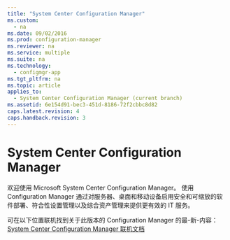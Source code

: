 ```yaml
---
title: "System Center Configuration Manager"
ms.custom: 
  - na
ms.date: 09/02/2016
ms.prod: configuration-manager
ms.reviewer: na
ms.service: multiple
ms.suite: na
ms.technology: 
  - configmgr-app
ms.tgt_pltfrm: na
ms.topic: article
applies_to: 
  - System Center Configuration Manager (current branch)
ms.assetid: 6e154d91-bec3-451d-8186-72f2cbbc8d82
caps.latest.revision: 4
caps.handback.revision: 3
---
```

# System Center Configuration Manager
欢迎使用 Microsoft System Center Configuration Manager。 使用 Configuration Manager 通过对服务器、桌面和移动设备启用安全和可缩放的软件部署、符合性设置管理以及综合资产管理来提供更有效的 IT 服务。  
  
 可在以下位置联机找到关于此版本的 Configuration Manager 的最\-新\-内容：[System Center Configuration Manager 联机文档](https://go.microsoft.com/fwlink/?LinkID=533344)
